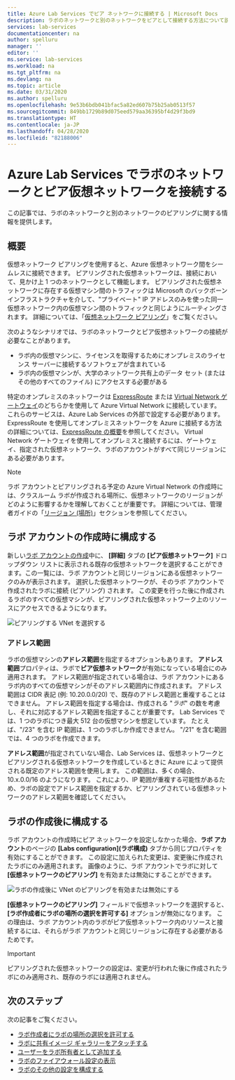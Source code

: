 ```yaml
---
title: Azure Lab Services でピア ネットワークに接続する | Microsoft Docs
description: ラボのネットワークと別のネットワークをピアとして接続する方法について説明します。 たとえば、オンプレミスの学校/大学のネットワークと Azure のラボの仮想ネットワークを接続します。
services: lab-services
documentationcenter: na
author: spelluru
manager: ''
editor: ''
ms.service: lab-services
ms.workload: na
ms.tgt_pltfrm: na
ms.devlang: na
ms.topic: article
ms.date: 03/31/2020
ms.author: spelluru
ms.openlocfilehash: 9e53b6bdb041bfac5a82ed607b75b25ab0513f57
ms.sourcegitcommit: 849bb1729b89d075eed579aa36395bf4d29f3bd9
ms.translationtype: HT
ms.contentlocale: ja-JP
ms.lasthandoff: 04/28/2020
ms.locfileid: "82188006"
---
```

# <a name="connect-your-labs-network-with-a-peer-virtual-network-in-azure-lab-services"></a>Azure Lab Services でラボのネットワークとピア仮想ネットワークを接続する

この記事では、ラボのネットワークと別のネットワークのピアリングに関する情報を提供します。

## <a name="overview"></a>概要

仮想ネットワーク ピアリングを使用すると、Azure 仮想ネットワーク間をシームレスに接続できます。 ピアリングされた仮想ネットワークは、接続において、見かけ上 1 つのネットワークとして機能します。 ピアリングされた仮想ネットワークに存在する仮想マシン間のトラフィックは Microsoft のバックボーン インフラストラクチャを介して、"プライベート" IP アドレスのみを使った同一仮想ネットワーク内の仮想マシン間のトラフィックと同じようにルーティングされます。 詳細については、「[仮想ネットワーク ピアリング](../../virtual-network/virtual-network-peering-overview.md)」をご覧ください。

次のようなシナリオでは、ラボのネットワークとピア仮想ネットワークの接続が必要なことがあります。

- ラボ内の仮想マシンに、ライセンスを取得するためにオンプレミスのライセンス サーバーに接続するソフトウェアが含まれている
- ラボ内の仮想マシンが、大学のネットワーク共有上のデータ セット (またはその他のすべてのファイル) にアクセスする必要がある

特定のオンプレミスのネットワークは [ExpressRoute](../../expressroute/expressroute-introduction.md) または [Virtual Network ゲートウェイ](../../vpn-gateway/vpn-gateway-about-vpngateways.md)のどちらかを使用して Azure Virtual Network に接続しています。 これらのサービスは、Azure Lab Services の外部で設定する必要があります。 ExpressRoute を使用してオンプレミスネットワークを Azure に接続する方法の詳細については、[ExpressRoute の概要](../../expressroute/expressroute-introduction.md)を参照してください。 Virtual Network ゲートウェイを使用してオンプレミスと接続するには、ゲートウェイ、指定された仮想ネットワーク、ラボのアカウントがすべて同じリージョンにある必要があります。

> [!NOTE]
> ラボ アカウントとピアリングされる予定の Azure Virtual Network の作成時には、クラスルーム ラボが作成される場所に、仮想ネットワークのリージョンがどのように影響するかを理解しておくことが重要です。  詳細については、管理者ガイドの「[リージョン (場所)](https://docs.microsoft.com/azure/lab-services/classroom-labs/administrator-guide#regionslocations)」セクションを参照してください。

## <a name="configure-at-the-time-of-lab-account-creation"></a>ラボ アカウントの作成時に構成する

新しい[ラボ アカウントの作成](tutorial-setup-lab-account.md)中に、 **[詳細]** タブの **[ピア仮想ネットワーク]** ドロップダウン リストに表示される既存の仮想ネットワークを選択することができます。この一覧には、ラボ アカウントと同じリージョンにある仮想ネットワークのみが表示されます。 選択した仮想ネットワークが、そのラボ アカウントで作成されたラボに接続 (ピアリング) されます。  この変更を行った後に作成されるラボのすべての仮想マシンが、ピアリングされた仮想ネットワーク上のリソースにアクセスできるようになります。

![ピアリングする VNet を選択する](../media/how-to-connect-peer-virtual-network/select-vnet-to-peer.png)

### <a name="address-range"></a>アドレス範囲

ラボの仮想マシンの**アドレス範囲**を指定するオプションもあります。  **アドレス範囲**プロパティは、ラボで**ピア仮想ネットワーク**が有効になっている場合にのみ適用されます。  アドレス範囲が指定されている場合は、ラボ アカウントにあるラボ内のすべての仮想マシンがそのアドレス範囲内に作成されます。 アドレス範囲は CIDR 表記 (例: 10.20.0.0/20) で、既存のアドレス範囲と重複することはできません。  アドレス範囲を指定する場合は、作成される "*ラボ*" の数を考慮し、それに対応するアドレス範囲を指定することが重要です。 Lab Services では、1 つのラボにつき最大 512 台の仮想マシンを想定しています。  たとえば、"/23" を含む IP 範囲は、1 つのラボしか作成できません。  "/21" を含む範囲では、4 つのラボを作成できます。

**アドレス範囲**が指定されていない場合、Lab Services は、仮想ネットワークとピアリングされる仮想ネットワークを作成しているときに Azure によって提供される既定のアドレス範囲を使用します。  この範囲は、多くの場合、10.x.0.0/16 のようになります。  これにより、IP 範囲が重複する可能性があるため、ラボの設定でアドレス範囲を指定するか、ピアリングされている仮想ネットワークのアドレス範囲を確認してください。

## <a name="configure-after-the-lab-is-created"></a>ラボの作成後に構成する

ラボ アカウントの作成時にピア ネットワークを設定しなかった場合、**ラボ アカウント**のページの **[Labs configuration]\(ラボ構成\)** タブから同じプロパティを有効にすることができます。 この設定に加えられた変更は、変更後に作成されたラボにのみ適用されます。 画像のように、ラボ アカウントでラボに対して **[仮想ネットワークのピアリング]** を有効または無効にすることができます。

![ラボの作成後に VNet のピアリングを有効または無効にする](../media/how-to-connect-peer-virtual-network/select-vnet-to-peer-existing-lab.png)

**[仮想ネットワークのピアリング]** フィールドで仮想ネットワークを選択すると、 **[ラボ作成者にラボの場所の選択を許可する]** オプションが無効になります。 この理由は、ラボ アカウント内のラボがピア仮想ネットワーク内のリソースと接続するには、それらがラボ アカウントと同じリージョンに存在する必要があるためです。

> [!IMPORTANT]
> ピアリングされた仮想ネットワークの設定は、変更が行われた後に作成されたラボにのみ適用され、既存のラボには適用されません。

## <a name="next-steps"></a>次のステップ

次の記事をご覧ください。

- [ラボ作成者にラボの場所の選択を許可する](allow-lab-creator-pick-lab-location.md)
- [ラボに共有イメージ ギャラリーをアタッチする](how-to-attach-detach-shared-image-gallery.md)
- [ユーザーをラボ所有者として追加する](how-to-add-user-lab-owner.md)
- [ラボのファイアウォール設定の表示](how-to-configure-firewall-settings.md)
- [ラボのその他の設定を構成する](how-to-configure-lab-accounts.md)
